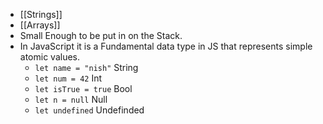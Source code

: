 - [[Strings]]
- [[Arrays]]
- Small Enough to be put in on the Stack.
- In JavaScript it is a Fundamental data type in JS that represents simple atomic values.
	- `let name = "nish"` String
	- `let num = 42` Int
	- `let isTrue = true` Bool
	- `let n = null` Null
	- `let undefined` Undefinded